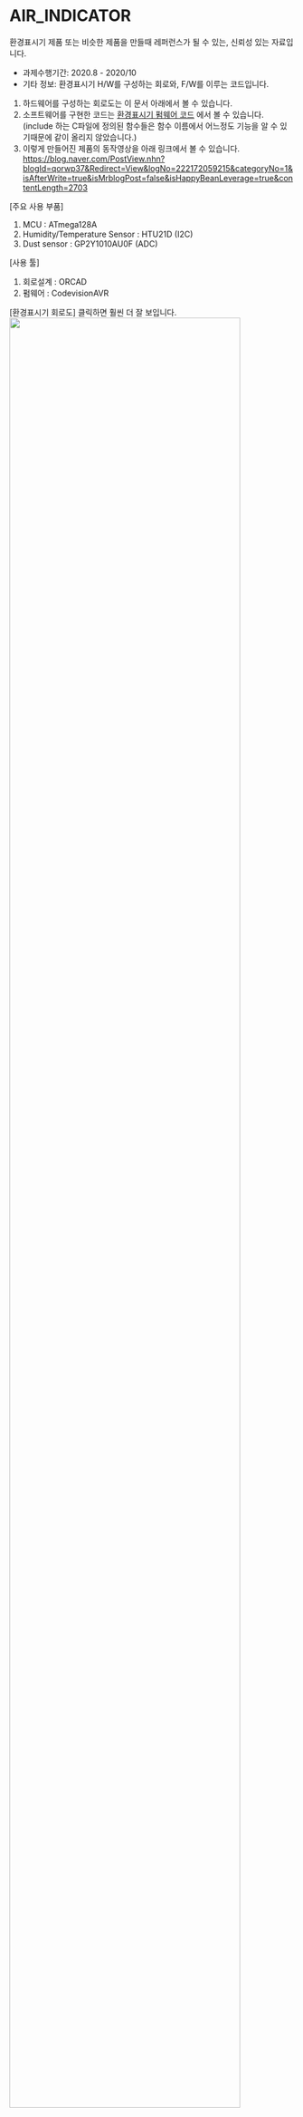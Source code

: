 # AIR_INDICATOR
환경표시기 제품 또는 비슷한 제품을 만들때 레퍼런스가 될 수 있는, 신뢰성 있는 자료입니다.

- 과제수행기간: 2020.8 - 2020/10
- 기타 정보: 환경표시기 H/W를 구성하는 회로와, F/W를 이루는 코드입니다.

1. 하드웨어를 구성하는 회로도는 이 문서 아래에서 볼 수 있습니다.
2. 소프트웨어를 구현한 코드는 [환경표시기 펌웨어 코드](https://github.com/qorwp37/AIR_INDICATOR/blob/main/%ED%99%98%EA%B2%BD%ED%91%9C%EC%8B%9C%EA%B8%B0%20%ED%8E%8C%EC%9B%A8%EC%96%B4%20%EC%BD%94%EB%93%9C) 에서 볼 수 있습니다. (include 하는 C파일에 정의된 함수들은 함수 이름에서 어느정도 기능을 알 수 있기때문에 같이 올리지 않았습니다.)
3. 이렇게 만들어진 제품의 동작영상을 아래 링크에서 볼 수 있습니다.
https://blog.naver.com/PostView.nhn?blogId=qorwp37&Redirect=View&logNo=222172059215&categoryNo=1&isAfterWrite=true&isMrblogPost=false&isHappyBeanLeverage=true&contentLength=2703


[주요 사용 부품] 
1. MCU : ATmega128A
2. Humidity/Temperature Sensor : HTU21D (I2C)
3. Dust sensor : GP2Y1010AU0F (ADC) 

[사용 툴]
1. 회로설계 : ORCAD
2. 펌웨어 : CodevisionAVR 


[환경표시기 회로도]
클릭하면 훨씬 더 잘 보입니다.
<img src="https://user-images.githubusercontent.com/58552452/102001432-8e022b80-3d35-11eb-84a0-17b4a784c70e.PNG" width="90%"></img>

